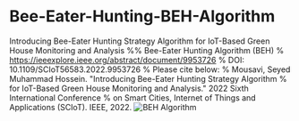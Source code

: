 # Bee-Eater-Hunting-BEH-Algorithm
Introducing Bee-Eater Hunting Strategy Algorithm for IoT-Based Green House Monitoring and Analysis
%% Bee-Eater Hunting Algorithm (BEH)
% https://ieeexplore.ieee.org/abstract/document/9953726
% DOI: 10.1109/SCIoT56583.2022.9953726
% Please cite below:
% Mousavi, Seyed Muhammad Hossein. "Introducing Bee-Eater Hunting Strategy Algorithm 
% for IoT-Based Green House Monitoring and Analysis." 2022 Sixth International Conference
% on Smart Cities, Internet of Things and Applications (SCIoT). IEEE, 2022.
![BEH Algorithm](https://user-images.githubusercontent.com/11339420/206549653-f72a869c-a906-4907-84c0-a6d76bbc40d2.jpg)
